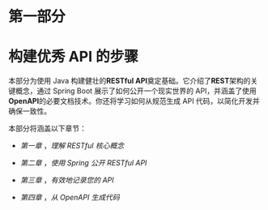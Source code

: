 # 第一部分

# 构建优秀 API 的步骤

本部分为使用 Java 构建健壮的**RESTful API**奠定基础。它介绍了**REST**架构的关键概念，通过 Spring Boot 展示了如何公开一个现实世界的 API，并涵盖了使用**OpenAPI**的必要文档技术。你还将学习如何从规范生成 API 代码，以简化开发并确保一致性。

本部分将涵盖以下章节：

+   *第一章* ，*理解 RESTful 核心概念*

+   *第二章* ，*使用 Spring 公开 RESTful API*

+   *第三章* ，*有效地记录您的 API*

+   *第四章* ，*从 OpenAPI 生成代码*
